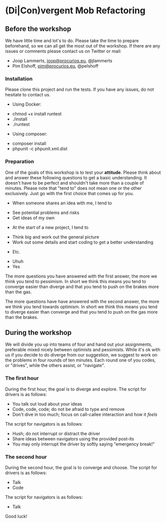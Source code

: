 # (Di|Con)vergent Mob Refactoring

## Before the workshop

We have little time and lot's to do. Please take the time to prepare beforehand, so we can all get the most out of the
workshop. If there are any issues or comments please contact us on Twitter or mail:

* Joop Lammerts, joop@procurios.eu, @jlammerts
* Pim Elshoff, pim@procurios.eu, @pelshoff

### Installation

Please clone this project and run the tests. If you have any issues, do not hesitate to contact us.

* Using Docker:
 - chmod +x install runtest
 - ./install
 - ./runtest
* Using composer:
 - composer install
 - phpunit -c phpunit.xml.dist

### Preparation

One of the goals of this workshop is to test your **attitude**. Please think about and answer these following questions
to get a basic understanding. It doesn't have to be perfect and shouldn't take more than a couple of minutes.
Please note that "tend to" does not mean one or the other exclusively. Just go with the first choice that comes up for
you.

* When someone shares an idea with me, I tend to
 - See potential problems and risks
 - Get ideas of my own
* At the start of a new project, I tend to
 - Think big and work out the general picture
 - Work out some details and start coding to get a better understanding
* Etc.
 - Uhuh
 - Yes

The more questions you have answered with the first answer, the more we think you tend to pessimism. In short we think
this means you tend to converge easier than diverge and that you tend to push on the brakes more than the gas.

The more questions have have answered with the second answer, the more we think you tend towards optimism. In short we
think this means you tend to diverge easier than converge and that you tend to push on the gas more than the brakes.

## During the workshop

We will divide you up into teams of four and hand out your assignments, preferable mixed nicely between optimists and
pessimists. While it's ok with us if you decide to do diverge from our suggestion, we suggest to work on the problems
in four rounds of ten minutes. Each round one of you codes, or "drives", while the others assist, or "navigate".

### The first hour

During the first hour, the goal is to diverge and explore. The script for drivers is as follows:

- You talk out loud about your ideas
- Code, code, code; do not be afraid to type and remove
- Don't dive in too much; focus on call-callee interaction and how it *feels*

The script for navigators is as follows:

- Hush; do not interrupt or distract the driver
- Share ideas between navigators using the provided post-its
- You may only interrupt the driver by softly saying "emergency break!"

### The second hour

During the second hour, the goal is to converge and choose. The script for drivers is as follows:

- Talk
- Code

The script for navigators is as follows:

- Talk

Good luck!
